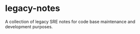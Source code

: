 # legacy-notes
A collection of legacy SRE notes for code base maintenance and development purposes.
